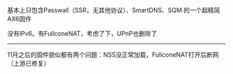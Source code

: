 基本上只包含Passwall（SSR，无其他协议）、SmartDNS、SQM 的一个超精简AX6固件

没有IPv6。有FullconeNAT，考虑了下，UPnP也删除了


---

11月之后的固件貌似都有两个问题：NSS没正常加载，FullconeNAT打开后断网（上游已修复）
